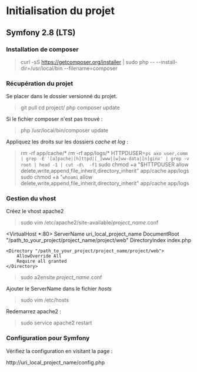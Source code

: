 # Initialisation du projet

## Symfony 2.8 (LTS)

### Installation de composer

> curl -sS https://getcomposer.org/installer | sudo php -- --install-dir=/usr/local/bin --filename=composer

### Récupération du projet

Se placer dans le dossier versionné du projet.

> git pull
> cd project/
> php composer update

Si le fichier composer n'est pas trouvé :

> php /usr/local/bin/composer update

Appliquez les droits sur les dossiers *cache* et *log* :

> rm -rf app/cache/* 
> rm -rf app/logs/*
> HTTPDUSER=`ps axo user,comm | grep -E '[a]pache|[h]ttpd|[_]www|[w]ww-data|[n]ginx' | grep -v root | head -1 | cut -d\  -f1`
> sudo chmod +a "$HTTPDUSER allow delete,write,append,file_inherit,directory_inherit" app/cache app/logs
> sudo chmod +a "`whoami` allow delete,write,append,file_inherit,directory_inherit" app/cache app/logs

### Gestion du vhost

Créez le vhost apache2

> sudo vim /etc/apache2/site-available/*project_name*.conf

<VirtualHost *:80>
	ServerName uri_local_project_name
	DocumentRoot "/path_to_your_project/project_name/project/web"
	DirectoryIndex index.php

	<Directory "/path_to_your_project/project_name/project/web">
		AllowOverride All
		Require all granted
	</Directory>

</VirtualHost>

> sudo a2ensite *project_name*.conf

Ajouter le ServerName dans le fichier *hosts*

> sudo vim /etc/hosts

Redemarrez apache2 :

> sudo service apache2 restart

### Configuration pour Symfony

Vérifiez la configuration en visitant la page :

http://uri_local_project_name/config.php